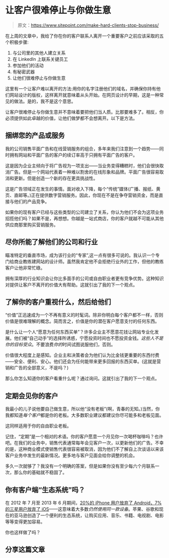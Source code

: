 # 让客户很难停止与你做生意

> 原文：<https://www.sitepoint.com/make-hard-clients-stop-business/>

在上周的文章中，我给了你在你的客户联系人离开一个重要客户之前应该采取的五个积极步骤:

1.  与公司里的其他人建立关系
2.  在 LinkedIn 上联系关键员工
3.  参加他们的活动
4.  有秘密武器
5.  让他们很难停止与你做生意

这里有一个让客户难以离开的方法:用你的名字注册他们的域名，并确保你持有他们网站设计的版权，这样离开就意味着从头开始。在网页设计的早期，这是一种常见的做法。是的，我不是这个意思。

让客户很难停止与你做生意并不意味着要把他们当人质。比那要难多了。相反，你必须提供如此卓越的价值，让他们做梦都不会想离开。以下是方法。

## 捆绑您的产品或服务

我的公司销售平面广告和在线营销服务的组合，多年来我们注意到一个趋势——同时拥有网站和平面广告的客户的续订率高于只拥有平面广告的客户。

这是因为企业主倾向于将广告视为一项支出——当业务变得糟糕时，他们会很快取消广告。但是一个网站代表着一种难以割舍的在线形象和品牌。平面广告很容易取消和更新。但是创造一个新的存在更具挑战性。

这是广告领域正在发生的事情。面对收入下降，每个“传统”媒体(广播、报纸、黄页、直邮等。)正在提供数字营销服务。因此，你现在不是在争夺营销资金，而是直接与他们的产品竞争。

如果你的现有客户已经与这些类型的公司建立了关系，你认为他们不会为这项业务招揽他们吗？如果不是，再想想。你越是一站式商店，你的客户就越不可能从其他供应商那里购买营销服务。

## 尽你所能了解他们的公司和行业

瞄准特定的垂直市场，成为该行业的“专家”,这一点有很多可说的。我认识一个专门给商业教练建网站的设计师。虽然我肯定他不会拒绝行业外的工作，但他的教练客户让他非常忙碌。

拥有深厚的行业知识会让你比多面手的公司或自由职业者更有竞争优势。这种知识对提供让客户不离开的价值大有帮助。这就引出了我的下一个观点。

## 了解你的客户重视什么，然后给他们

“价值”正迅速成为一个不再有意义的时髦词。除非你明白每个客户都不一样，否则价值是很难理解的概念。简而言之，价值是你的潜在客户愿意支付的任何东西。

是什么让一个人“愿意为任何东西买单”？许多企业主不愿意花钱让网站专业化发展。他们被“自己动手”的选择所诱惑，宁愿投资时间也不愿投资金钱。*这些人不是你的目标受众*。不要浪费*你的*时间试图说服他们，否则。

价值很大程度上是感知。企业主和决策者会为他们认为比金钱更重要的东西付费——安全、便利、安心。他们还会为任何能带来更多回报的东西买单。(这就是营销和广告的全部意义，不是吗？)

那么你怎么知道你的客户看重什么呢？通过询问。这就引出了我的下一个观点。

## 定期会见你的客户

我最小的儿子说他要自己做生意，所以他“没有老板”(啊，青春的无知。)当然，你我都知道*每个客户*都是你的老板。大多数职业建议都建议你尽可能多和老板见面。

这同样适用于你的自由职业老板。

记住，“定期”是一个相对的术语。你的客户愿意一个月见你一次喝杯咖啡吗？也许吧。在我们的业务中，销售代表通常每年会见客户一次，以更新他们的广告。不幸的是，这种商业模式使销售代表很容易被取消，因为他们不了解自上次谈话以来该客户业务中发生的最新情况。更多地与客户见面会给你调整的机会。

多久一次就够了？我没有一个明确的答案，但是如果你没有至少每六个月联系一次，那么你的基础就不稳固了。

## 你有客户端“生态系统”吗？

在 2012 年 7 月至 2013 年 6 月期间，[20%的 iPhone 用户放弃了 Android，7%的三星用户放弃了 iOS](http://www.macrumors.com/2013/08/19/20-of-apple-iphone-customers-switched-from-android-7-of-samsung-buyers-switched-from-ios/)——这意味着大多数*仍然使用同一款设备*。苹果、谷歌和现在的亚马逊创造了一个便利的生态系统，让购买应用、音乐、书籍、电视剧、电影等等变得更加容易。

你也这样做了吗？

## 分享这篇文章